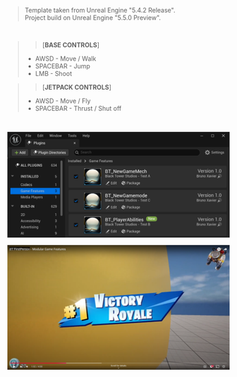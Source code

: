 > Template taken from Unreal Engine "5.4.2 Release".<br>
> Project build on Unreal Engine "5.5.0 Preview".
<br>

>> [**BASE CONTROLS**]<br>
> * AWSD - Move / Walk
> * SPACEBAR - Jump
> * LMB - Shoot

>> [**JETPACK CONTROLS**]<br>
> * AWSD - Move / Fly
> * SPACEBAR - Thrust / Shut off


<br>
<p align="center">
    <img src="BT.png" alt="Modular Game Features">
</p>


[![Watch the video](VD.png)](https://youtu.be/nomjHl1sM0o)
